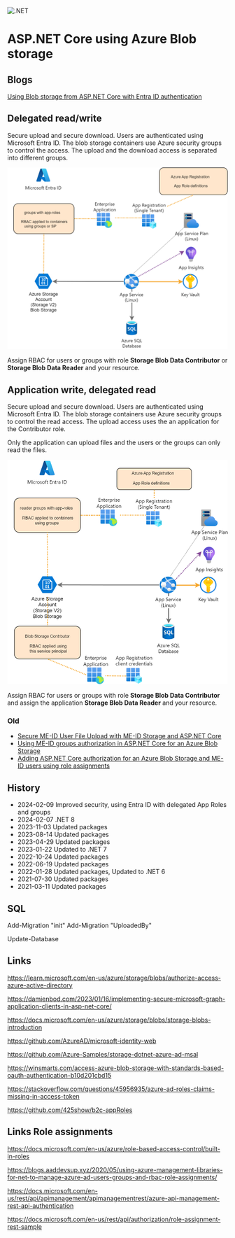 ![.NET](https://github.com/damienbod/AspNetCoreAzureAdAzureStorage/workflows/.NET/badge.svg)

# ASP.NET Core using Azure Blob storage 

## Blogs

[Using Blob storage from ASP.NET Core with Entra ID authentication](https://damienbod.com/2024/02/12/using-blob-storage-from-asp-net-core-with-entra-id-authentication/)

## Delegated read/write

Secure upload and secure download. Users are authenticated using Microsoft Entra ID. The blob storage containers use Azure security groups to control the access. The upload and the download access is separated into different groups. 

![security-context](https://github.com/damienbod/AspNetCoreEntraIdBlobStorage/blob/main/Images/diagrams-delegated.png)

Assign RBAC for users or groups with role **Storage Blob Data Contributor** or **Storage Blob Data Reader** and your resource.

## Application write, delegated read

Secure upload and secure download. Users are authenticated using Microsoft Entra ID. The blob storage containers use Azure security groups to control the read access. The upload access uses the an application for the Contributor role. 

Only the application can upload files and the users or the groups can only read the files.

![security-context](https://github.com/damienbod/AspNetCoreEntraIdBlobStorage/blob/main/Images/diagrams-app-write.png)

Assign RBAC for users or groups with role **Storage Blob Data Contributor** and assign the application **Storage Blob Data Reader** and your resource.

### Old

- [Secure ME-ID User File Upload with ME-ID Storage and ASP.NET Core](https://damienbod.com/2021/02/08/secure-azure-ad-user-account-file-upload-with-azure-ad-storage-and-asp-net-core)
- [Using ME-ID groups authorization in ASP.NET Core for an Azure Blob Storage](https://damienbod.com/2021/03/01/using-azure-ad-groups-authorization-in-asp-net-core-for-an-azure-blob-storage)
- [Adding ASP.NET Core authorization for an Azure Blob Storage and ME-ID users using role assignments](https://damienbod.com/2021/02/16/adding-asp-net-core-authorization-for-an-azure-blob-storage-and-azure-ad-users-using-role-assignments)

## History

- 2024-02-09 Improved security, using Entra ID with delegated App Roles and groups
- 2024-02-07 .NET 8
- 2023-11-03 Updated packages
- 2023-08-14 Updated packages
- 2023-04-29 Updated packages
- 2023-01-22 Updated to .NET 7
- 2022-10-24 Updated packages
- 2022-06-19 Updated packages
- 2022-01-28 Updated packages, Updated to .NET 6
- 2021-07-30 Updated packages
- 2021-03-11 Updated packages

## SQL

Add-Migration "init" 
Add-Migration "UploadedBy" 

Update-Database 

## Links

https://learn.microsoft.com/en-us/azure/storage/blobs/authorize-access-azure-active-directory

https://damienbod.com/2023/01/16/implementing-secure-microsoft-graph-application-clients-in-asp-net-core/

https://docs.microsoft.com/en-us/azure/storage/blobs/storage-blobs-introduction

https://github.com/AzureAD/microsoft-identity-web

https://github.com/Azure-Samples/storage-dotnet-azure-ad-msal

https://winsmarts.com/access-azure-blob-storage-with-standards-based-oauth-authentication-b10d201cbd15

https://stackoverflow.com/questions/45956935/azure-ad-roles-claims-missing-in-access-token

https://github.com/425show/b2c-appRoles

## Links Role assignments

https://docs.microsoft.com/en-us/azure/role-based-access-control/built-in-roles

https://blogs.aaddevsup.xyz/2020/05/using-azure-management-libraries-for-net-to-manage-azure-ad-users-groups-and-rbac-role-assignments/

https://docs.microsoft.com/en-us/rest/api/apimanagement/apimanagementrest/azure-api-management-rest-api-authentication

https://docs.microsoft.com/en-us/rest/api/authorization/role-assignment-rest-sample


